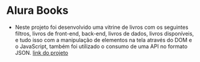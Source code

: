 # Alura Books
* Neste projeto foi desenvolvido uma vitrine de livros com os seguintes filtros, livros de front-end, back-end, livros de dados, livros disponíveis, e tudo isso com a manipulação de elementos na tela através do DOM e o JavaScript, também foi utilizado o consumo de uma API no formato JSON.
[link do projeto](https://alura-books-vert.vercel.app/)